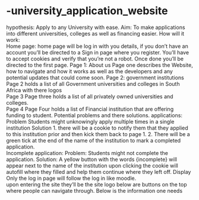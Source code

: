 # -university_application_website
hypothesis: Apply to any University with ease. 
Aim: To make applications into different universities, colleges as well as financing easier.
How will it work:  
Home page: home page will be log in with you details, if you don’t have an account you’ll be directed to a Sign in page where you register. You’ll have to accept cookies and verify that you’re not a robot. Once done you’ll be directed to the first page. 
Page 1: About us Page one describes the Website, how to navigate and how it works as well as the developers and any potential updates that could come soon.  Page 2: government institutions 
Page 2 holds a list of all Government universities and colleges in South Africa with there logos  
Page 3  Page three holds a list of all privately owned universities and colleges.  
Page 4 Page Four holds a list of Financial institution that are offering funding to student.  Potential problems and there solutions. 
 applications: 
Problem Students might unknowingly apply multiple times in a single institution 
Solution 1. there will be a cookie to notify them that they applied to this institution prior and then kick them back to page 1. 2. There will be a green tick at the end of the name of the institution to mark a completed application.  
Incomplete application: 
Problem: Students might not complete the application. 
Solution: A yellow button with the words {incomplete} will appear next to the name of the institution upon clicking the cookie will autofill where they filled and help them continue where they left off.  Display Only the log in page will follow the log in like moodle.  
 upon entering the site they’ll be  the site logo below are buttons on the top where people can navigate through. Below is the information one needs 
